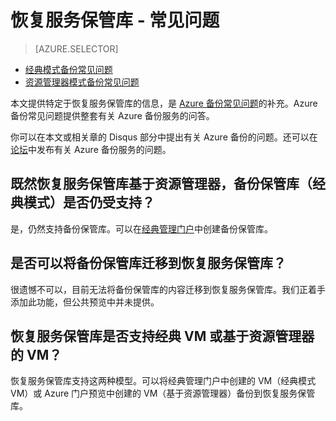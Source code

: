 <properties
   pageTitle="恢复服务保管库常见问题 | Azure"
   description="此版常见问题支持 Azure 备份服务公共预览版。针对备份代理、备份和保留、恢复、安全性的常见问题以及针对 Azure 备份解决方案的其他常见问题的答案。"
   services="backup"
   documentationCenter=""
   authors="markgalioto"
   manager="jwhit"
   editor=""
   keywords="备份解决方案; 备份服务"/>  


<tags
   ms.service="backup"
   ms.workload="storage-backup-recovery"
	 ms.tgt_pltfrm="na"
	 ms.devlang="na"
	 ms.topic="get-started-article"
	 ms.date="08/21/2016"
	 wacn.date="10/26/2016"
	 ms.author="trinadhk; markgal; jimpark;"/>  


# 恢复服务保管库 - 常见问题

> [AZURE.SELECTOR]
- [经典模式备份常见问题](/documentation/articles/backup-azure-backup-faq/)
- [资源管理器模式备份常见问题](/documentation/articles/backup-azure-backup-ibiza-faq/)

本文提供特定于恢复服务保管库的信息，是 [Azure 备份常见问题](/documentation/articles/backup-azure-backup-faq/)的补充。Azure 备份常见问题提供整套有关 Azure 备份服务的问答。

你可以在本文或相关章的 Disqus 部分中提出有关 Azure 备份的问题。还可以在[论坛](https://social.msdn.microsoft.com/Forums/zh-cn/home?forum=windowsazureonlinebackup)中发布有关 Azure 备份服务的问题。

## 既然恢复服务保管库基于资源管理器，备份保管库（经典模式）是否仍受支持？<br/>
是，仍然支持备份保管库。可以在[经典管理门户](https://manage.windowsazure.cn)中创建备份保管库。

## 是否可以将备份保管库迁移到恢复服务保管库？<br/>
很遗憾不可以，目前无法将备份保管库的内容迁移到恢复服务保管库。我们正着手添加此功能，但公共预览中并未提供。

## 恢复服务保管库是否支持经典 VM 或基于资源管理器的 VM？<br/>
恢复服务保管库支持这两种模型。可以将经典管理门户中创建的 VM（经典模式 VM）或 Azure 门户预览中创建的 VM（基于资源管理器）备份到恢复服务保管库。


<!---HONumber=Mooncake_0801_2016-->